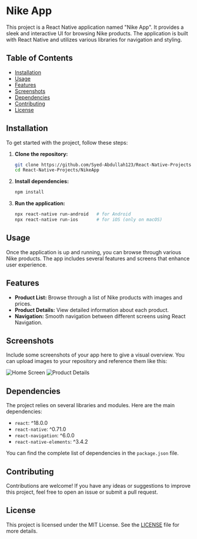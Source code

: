# Nike App

This project is a React Native application named "Nike App". It provides a sleek and interactive UI for browsing Nike products. The application is built with React Native and utilizes various libraries for navigation and styling.

## Table of Contents

- [Installation](#installation)
- [Usage](#usage)
- [Features](#features)
- [Screenshots](#screenshots)
- [Dependencies](#dependencies)
- [Contributing](#contributing)
- [License](#license)

## Installation

To get started with the project, follow these steps:

1. **Clone the repository:**
    ```bash
    git clone https://github.com/Syed-Abdullah123/React-Native-Projects.git
    cd React-Native-Projects/NikeApp
    ```

2. **Install dependencies:**
    ```bash
    npm install
    ```

3. **Run the application:**
    ```bash
    npx react-native run-android   # for Android
    npx react-native run-ios       # for iOS (only on macOS)
    ```

## Usage

Once the application is up and running, you can browse through various Nike products. The app includes several features and screens that enhance user experience.

## Features

- **Product List:** Browse through a list of Nike products with images and prices.
- **Product Details:** View detailed information about each product.
- **Navigation:** Smooth navigation between different screens using React Navigation.

## Screenshots

Include some screenshots of your app here to give a visual overview. You can upload images to your repository and reference them like this:

![Home Screen](./assets/screenshots/home.png)
![Product Details](./assets/screenshots/product_details.png)

## Dependencies

The project relies on several libraries and modules. Here are the main dependencies:

- `react`: ^18.0.0
- `react-native`: ^0.71.0
- `react-navigation`: ^6.0.0
- `react-native-elements`: ^3.4.2

You can find the complete list of dependencies in the `package.json` file.

## Contributing

Contributions are welcome! If you have any ideas or suggestions to improve this project, feel free to open an issue or submit a pull request.

## License

This project is licensed under the MIT License. See the [LICENSE](../LICENSE) file for more details.
